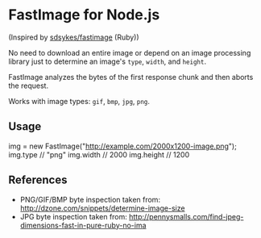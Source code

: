 # FastImage for Node.js

(Inspired by [sdsykes/fastimage](https://github.com/sdsykes/fastimage) (Ruby))

No need to download an entire image or depend on an image processing library
just to determine an image's `type`, `width`, and `height`.

FastImage analyzes the bytes of the first response chunk and then aborts the
request.

Works with image types: `gif`, `bmp`, `jpg`, `png`.

## Usage

img = new FastImage("http://example.com/2000x1200-image.png");
img.type   // "png"
img.width  // 2000
img.height // 1200

## References

* PNG/GIF/BMP byte inspection taken from: http://dzone.com/snippets/determine-image-size 
* JPG byte inspection taken from: http://pennysmalls.com/find-jpeg-dimensions-fast-in-pure-ruby-no-ima 
